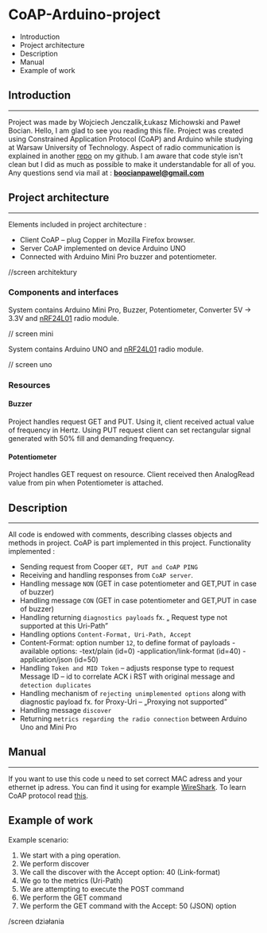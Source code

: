 # CoAP-Arduino-project

* Introduction
* Project architecture
* Description
* Manual
* Example of work

## Introduction
---
Project was made by Wojciech Jenczalik,Łukasz Michowski and Paweł Bocian.
Hello, I am glad to see you reading this file. Project was created using Constrained Application Protocol (CoAP) and Arduino while studying at Warsaw University of Technology. Aspect of radio communication is explained in another [repo](https://github.com/PawelBocian/Arduino-nRF24L01-Radio-Communication-project) on my github. I am aware that code style isn't clean but I did as much as possible to make it understandable for all of you.
Any questions send via mail at : **boocianpawel@gmail.com**

## Project architecture
---
Elements included in project architecture :
* Client CoAP – plug Copper in Mozilla Firefox browser.
* Server CoAP implemented on device Arduino UNO 
* Connected with Arduino Mini Pro buzzer and potentiometer.

//screen architektury

### Components and interfaces

System contains Arduino Mini Pro, Buzzer, Potentiometer, Converter 5V -> 3.3V and [nRF24L01](https://github.com/PawelBocian/Arduino-nRF24L01-Radio-Communication) radio module.

// screen mini

System contains Arduino UNO and [nRF24L01](https://github.com/PawelBocian/Arduino-nRF24L01-Radio-Communication) radio module.

// screen uno

### Resources

#### Buzzer 
Project handles request GET and PUT. Using it, client received actual value of frequency in Hertz. Using PUT request client can set rectangular signal generated with 50% fill and demanding frequency. 

#### Potentiometer
Project handles GET request on resource. Client received then AnalogRead value from pin when Potentiometer is attached.

## Description 
---
All code is endowed with comments, describing classes objects and methods in project. 
CoAP is part implemented in this project. Functionality implemented :
* Sending request from Cooper `GET, PUT and CoAP PING`
* Receiving and handling responses from `CoAP server`. 
* Handling message `NON` (GET in case potentiometer and GET,PUT in case of buzzer) 
* Handling message `CON` (GET in case potentiometer and GET,PUT in case of buzzer) 
* Handling returning `diagnostics payloads` fx. „ Request type not supported at this Uri-Path” 
* Handling options `Content-Format, Uri-Path, Accept` 
* Content-Format: option number `12`, to define format of payloads - available options: 
    -text/plain (id=0) 
    -application/link-format (id=40) 
    -application/json (id=50) 
* Handling `Token and MID Token` – adjusts response type to request Message ID – id to correlate ACK i RST with original message and 
`detection duplicates`
* Handling mechanism of `rejecting unimplemented options` along with diagnostic payload fx. for Proxy-Uri – „Proxying not supported”  
* Handling message `discover` 
* Returning `metrics regarding the radio connection` between Arduino Uno and Mini Pro


## Manual
---
If you want to use this code u need to set correct MAC adress and your ethernet ip adress. You can find it using for example [WireShark](https://www.wireshark.org/).
To learn CoAP protocol read [this](https://tools.ietf.org/html/rfc7252).

## Example of work

Example scenario:
1. We start with a ping operation.
2. We perform discover
3. We call the discover with the Accept option: 40 (Link-format)
4. We go to the metrics (Uri-Path)
5. We are attempting to execute the POST command
6. We perform the GET command
7. We perform the GET command with the Accept: 50 (JSON) option

/screen działania
